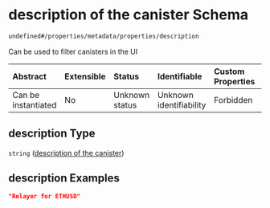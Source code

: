 # description of the canister Schema

```txt
undefined#/properties/metadata/properties/description
```

Can be used to filter canisters in the UI

| Abstract            | Extensible | Status         | Identifiable            | Custom Properties | Additional Properties | Access Restrictions | Defined In                                                                           |
| :------------------ | :--------- | :------------- | :---------------------- | :---------------- | :-------------------- | :------------------ | :----------------------------------------------------------------------------------- |
| Can be instantiated | No         | Unknown status | Unknown identifiability | Forbidden         | Allowed               | none                | [algorithm\_indexer.json\*](../../out/algorithm_indexer.json "open original schema") |

## description Type

`string` ([description of the canister](algorithm_indexer-properties-metadata-for-the-canister-properties-description-of-the-canister.md))

## description Examples

```json
"Relayer for ETHUSD"
```
